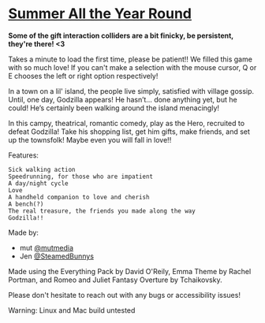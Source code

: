 [Summer All the Year Round]()
===

**Some of the gift interaction colliders are a bit finicky, be persistent, they're there! <3**

Takes a minute to load the first time, please be patient!! We filled this game with so much love! If you can't make a selection with the mouse cursor, Q or E chooses the left or right option respectively!


In a town on a lil' island,  the people  live simply, satisfied with village gossip. Until, one day, Godzilla appears! He hasn’t… done anything yet, but he could! He’s certainly been walking around the island menacingly!


In this campy, theatrical, romantic comedy, play as the Hero, recruited to defeat Godzilla! Take his shopping list, get him gifts, make friends, and set up the townsfolk! Maybe even you will fall in love!!


Features:

    Sick walking action
    Speedrunning, for those who are impatient
    A day/night cycle
    Love
    A handheld companion to love and cherish
    A bench(?)
    The real treasure, the friends you made along the way
    Godzilla!!

Made by:
- mut [@mutmedia](https://twitter.com/mutmedia)
- Jen [@SteamedBunnys](https://twitter.com/SteamedBunnys)

Made using the Everything Pack by David O'Reily, Emma Theme by Rachel Portman, and Romeo and Juliet Fantasy Overture by Tchaikovsky.

Please don't hesitate to reach out with any bugs or accessibility issues!

Warning: Linux and Mac build untested

